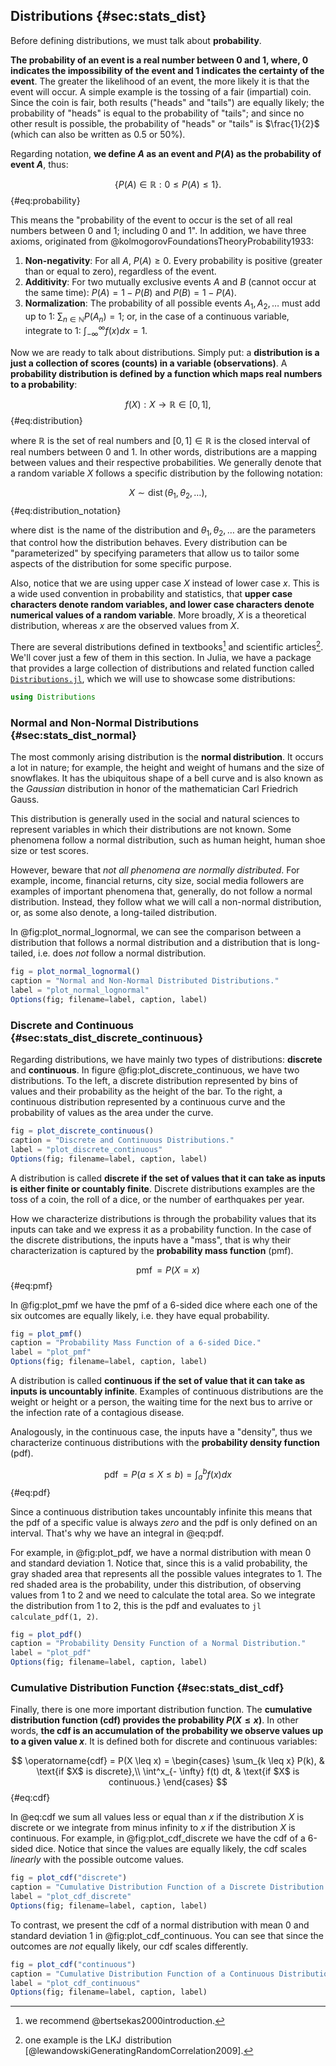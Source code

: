 ## Distributions {#sec:stats_dist}

Before defining distributions, we must talk about **probability**.

**The probability of an event is a real number between 0 and 1, where, 0 indicates the impossibility of the event and 1 indicates the certainty of the event**.
The greater the likelihood of an event, the more likely it is that the event will occur.
A simple example is the tossing of a fair (impartial) coin.
Since the coin is fair, both results ("heads" and "tails") are equally likely; the probability of "heads" is equal to the probability of "tails"; and since no other result is possible, the probability of "heads" or "tails" is $\frac{1}{2}$ (which can also be written as 0.5 or 50%).

Regarding notation, **we define $A$ as an event and $P(A)$ as the probability of event $A$**, thus:

$$ \{P(A) \in \mathbb{R} : 0 \leq P(A) \leq 1 \}. $$ {#eq:probability}

This means the "probability of the event to occur is the set of all real numbers between 0 and 1; including 0 and 1".
In addition, we have three axioms, originated from @kolmogorovFoundationsTheoryProbability1933:

1. **Non-negativity**: For all $A$, $P(A) \geq 0$. Every probability is positive (greater than or equal to zero), regardless of the event.
2. **Additivity**: For two mutually exclusive events $A$ and $B$ (cannot occur at the same time): $P(A) = 1 - P(B)$ and $P(B) = 1 - P(A)$.
3. **Normalization**: The probability of all possible events $A_1, A_2, \dots$ must add up to 1: $\sum_{n \in \mathbb{N}} P(A_n) = 1$; or, in the case of a continuous variable, integrate to 1: $\int^\infty_{-\infty} f(x) dx = 1$.

Now we are ready to talk about distributions.
Simply put: a **distribution is a just a collection of scores (counts) in a variable (observations)**.
A **probability distribution is defined by a function which maps real numbers to a probability**:

$$ f(X): X \to \mathbb{R} \in [0, 1], $$ {#eq:distribution}

where $\mathbb{R}$ is the set of real numbers and $[0, 1] \in \mathbb{R}$ is the closed interval of real numbers between 0 and 1.
In other words, distributions are a mapping between values and their respective probabilities.
We generally denote that a random variable $X$ follows a specific distribution by the following notation:

$$ X \sim \operatorname{dist}(\theta_1, \theta_2, \dots), $$ {#eq:distribution_notation}

where $\operatorname{dist}$ is the name of the distribution and $\theta_1, \theta_2, \dots$ are the parameters that control how the distribution behaves.
Every distribution can be "parameterized" by specifying parameters that allow us to tailor some aspects of the distribution for some specific purpose.

Also, notice that we are using upper case $X$ instead of lower case $x$.
This is a wide used convention in probability and statistics, that **upper case characters denote random variables, and lower case characters denote numerical values of a random variable**.
More broadly, $X$ is a theoretical distribution, whereas $x$ are the observed values from $X$.

There are several distributions defined in textbooks[^stats_book] and scientific articles[^stats_articles].
We'll cover just a few of them in this section.
In Julia, we have a package that provides a large collection of distributions and related function called [`Distributions.jl`](https://juliastats.org/Distributions.jl/dev/), which we will use to showcase some distributions:

[^stats_book]: we recommend @bertsekas2000introduction.
[^stats_articles]: one example is the $\operatorname{LKJ}$ distribution [@lewandowskiGeneratingRandomCorrelation2009].

```julia
using Distributions
```

### Normal and Non-Normal Distributions {#sec:stats_dist_normal}

The most commonly arising distribution is the **normal distribution**.
It occurs a lot in nature; for example, the height and weight of humans and the size of snowflakes.
It has the ubiquitous shape of a bell curve and is also known as the *Gaussian* distribution in honor of the mathematician Carl Friedrich Gauss.

This distribution is generally used in the social and natural sciences to represent variables in which their distributions are not known.
Some phenomena follow a normal distribution, such as human height, human shoe size or test scores.

However, beware that *not all phenomena are normally distributed*.
For example, income, financial returns, city size, social media followers are examples of important phenomena that, generally, do not follow a normal distribution.
Instead, they follow what we will call a non-normal distribution, or, as some also denote, a long-tailed distribution.

In @fig:plot_normal_lognormal, we can see the comparison between a distribution that follows a normal distribution and a distribution that is long-tailed, i.e. does *not* follow a normal distribution.

```jl
fig = plot_normal_lognormal()
caption = "Normal and Non-Normal Distributed Distributions."
label = "plot_normal_lognormal"
Options(fig; filename=label, caption, label)
```

### Discrete and Continuous {#sec:stats_dist_discrete_continuous}

Regarding distributions, we have mainly two types of distributions: **discrete** and **continuous**.
In figure @fig:plot_discrete_continuous, we have two distributions.
To the left, a discrete distribution represented by bins of values and their probability as the height of the bar.
To the right, a continuous distribution represented by a continuous curve and the probability of values as the area under the curve.

```jl
fig = plot_discrete_continuous()
caption = "Discrete and Continuous Distributions."
label = "plot_discrete_continuous"
Options(fig; filename=label, caption, label)
```

A distribution is called **discrete if the set of values that it can take as inputs is either finite or countably finite**.
Discrete distributions examples are the toss of a coin, the roll of a dice, or the number of earthquakes per year.

How we characterize distributions is through the probability values that its inputs can take and we express it as a probability function.
In the case of the discrete distributions, the inputs have a "mass", that is why their characterization is captured by the **probability mass function** (pmf).

$$ \operatorname{pmf} = P(X = x) $$ {#eq:pmf}

In @fig:plot_pmf we have the pmf of a 6-sided dice where each one of the six outcomes are equally likely, i.e. they have equal probability.

```jl
fig = plot_pmf()
caption = "Probability Mass Function of a 6-sided Dice."
label = "plot_pmf"
Options(fig; filename=label, caption, label)
```

A distribution is called **continuous if the set of value that it can take as inputs is uncountably infinite**.
Examples of continuous distributions are the weight or height or a person, the waiting time for the next bus to arrive or the infection rate of a contagious disease.

Analogously, in the continuous case, the inputs have a "density", thus we characterize continuous distributions with the **probability density function** (pdf).

$$ \operatorname{pdf} = P(a \leq X \leq b) = \int_a^b f(x) dx $$ {#eq:pdf}

Since a continuous distribution takes uncountably infinite this means that the pdf of a specific value is always *zero* and the pdf is only defined on an interval.
That's why we have an integral in @eq:pdf.

For example, in @fig:plot_pdf, we have a normal distribution with mean 0 and standard deviation 1.
Notice that, since this is a valid probability, the gray shaded area that represents all the possible values integrates to 1.
The red shaded area is the probability, under this distribution, of observing values from 1 to 2 and we need to calculate the total area.
So we integrate the distribution from 1 to 2, this is the pdf and evaluates to `jl calculate_pdf(1, 2)`.

```jl
fig = plot_pdf()
caption = "Probability Density Function of a Normal Distribution."
label = "plot_pdf"
Options(fig; filename=label, caption, label)
```

### Cumulative Distribution Function {#sec:stats_dist_cdf}

Finally, there is one more important distribution function.
The **cumulative distribution function (cdf) provides the probability $P(X \leq x)$**.
In other words, **the cdf is an accumulation of the probability we observe values up to a given value $x$**.
It is defined both for discrete and continuous variables:

$$ \operatorname{cdf} = P(X \leq x) =
 \begin{cases} 
 \sum_{k \leq x} P(k), & \text{if $X$  is discrete},\\
 \int^x_{- \infty} f(t) dt, & \text{if $X$ is continuous.}
 \end{cases} $$ {#eq:cdf}
 
In @eq:cdf we sum all values less or equal than $x$ if the distribution $X$ is discrete or we integrate from minus infinity to $x$ if the distribution $X$ is continuous.
For example, in @fig:plot_cdf_discrete we have the cdf of a 6-sided dice.
Notice that since the values are equally likely, the cdf scales *linearly* with the possible outcome values.

```jl
fig = plot_cdf("discrete")
caption = "Cumulative Distribution Function of a Discrete Distribution -- 6-sided Dice."
label = "plot_cdf_discrete"
Options(fig; filename=label, caption, label)
```

To contrast, we present the cdf of a normal distribution with mean 0 and standard deviation 1 in @fig:plot_cdf_continuous.
You can see that since the outcomes are *not* equally likely, our cdf scales differently.

```jl
fig = plot_cdf("continuous")
caption = "Cumulative Distribution Function of a Continuous Distribution -- Normal Distribution."
label = "plot_cdf_continuous"
Options(fig; filename=label, caption, label)
```

